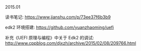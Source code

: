 
2015.01

读书笔记: https://www.jianshu.com/p/73ee37f6b3b9

edk2 环境搭建: https://github.com/yuanzhaoming/uefi

补充《UEFI 原理与编程》中关于 Edk2 的调试: http://www.cppblog.com/djxzh/archive/2015/02/08/209766.html